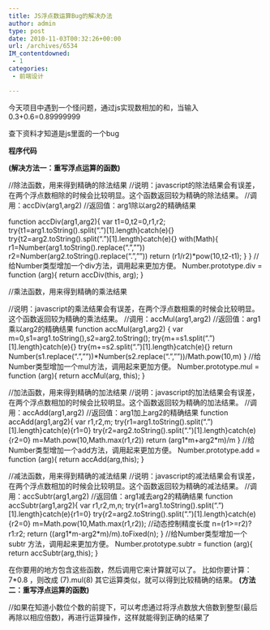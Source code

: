 ```yaml
---
title: JS浮点数运算Bug的解决办法
author: admin
type: post
date: 2010-11-03T00:32:26+00:00
url: /archives/6534
IM_contentdowned:
 - 1
categories:
 - 前端设计

---
```

今天项目中遇到一个怪问题，通过js实现数相加的和，当输入0.3+0.6=0.89999999

查下资料才知道是js里面的一个bug

**程序代码**

**(解决方法一：重写浮点运算的函数)**

//除法函数，用来得到精确的除法结果
//说明：javascript的除法结果会有误差，在两个浮点数相除的时候会比较明显。这个函数返回较为精确的除法结果。
//调用：accDiv(arg1,arg2)
//返回值：arg1除以arg2的精确结果

function accDiv(arg1,arg2){
var t1=0,t2=0,r1,r2;
try{t1=arg1.toString().split(“.”)[1].length}catch(e){}
try{t2=arg2.toString().split(“.”)[1].length}catch(e){}
with(Math){
r1=Number(arg1.toString().replace(“.”,””))
r2=Number(arg2.toString().replace(“.”,””))
return (r1/r2)*pow(10,t2-t1);
}
}
//给Number类型增加一个div方法，调用起来更加方便。
Number.prototype.div = function (arg){
return accDiv(this, arg);
}

//乘法函数，用来得到精确的乘法结果


//说明：javascript的乘法结果会有误差，在两个浮点数相乘的时候会比较明显。这个函数返回较为精确的乘法结果。
//调用：accMul(arg1,arg2)
//返回值：arg1乘以arg2的精确结果
function accMul(arg1,arg2)
{
var m=0,s1=arg1.toString(),s2=arg2.toString();
try{m+=s1.split(“.”)[1].length}catch(e){}
try{m+=s2.split(“.”)[1].length}catch(e){}
return Number(s1.replace(“.”,””))*Number(s2.replace(“.”,””))/Math.pow(10,m)
}
//给Number类型增加一个mul方法，调用起来更加方便。
Number.prototype.mul = function (arg){
return accMul(arg, this);
}

//加法函数，用来得到精确的加法结果
//说明：javascript的加法结果会有误差，在两个浮点数相加的时候会比较明显。这个函数返回较为精确的加法结果。
//调用：accAdd(arg1,arg2)
//返回值：arg1加上arg2的精确结果
function accAdd(arg1,arg2){
var r1,r2,m;
try{r1=arg1.toString().split(“.”)[1].length}catch(e){r1=0}
try{r2=arg2.toString().split(“.”)[1].length}catch(e){r2=0}
m=Math.pow(10,Math.max(r1,r2))
return (arg1\*m+arg2\*m)/m
}
//给Number类型增加一个add方法，调用起来更加方便。
Number.prototype.add = function (arg){
return accAdd(arg,this);
}

//减法函数，用来得到精确的减法结果
//说明：javascript的减法结果会有误差，在两个浮点数相加的时候会比较明显。这个函数返回较为精确的减法结果。
//调用：accSubtr(arg1,arg2)
//返回值：arg1减去arg2的精确结果
function accSubtr(arg1,arg2){
var r1,r2,m,n;
try{r1=arg1.toString().split(“.”)[1].length}catch(e){r1=0}
try{r2=arg2.toString().split(“.”)[1].length}catch(e){r2=0}
m=Math.pow(10,Math.max(r1,r2));
//动态控制精度长度
n=(r1>=r2)?r1:r2;
return ((arg1\*m-arg2\*m)/m).toFixed(n);
}
//给Number类型增加一个subtr 方法，调用起来更加方便。
Number.prototype.subtr = function (arg){
return accSubtr(arg,this);
}

在你要用的地方包含这些函数，然后调用它来计算就可以了。
比如你要计算：7*0.8 ，则改成 (7).mul(8)
其它运算类似，就可以得到比较精确的结果。
**(方法二：重写浮点运算的函数)**

//如果在知道小数位个数的前提下，可以考虑通过将浮点数放大倍数到整型(最后再除以相应倍数)，再进行运算操作，这样就能得到正确的结果了
